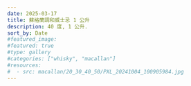 ```yaml
---
date: 2025-03-17
title: 蘇格蘭調和威士忌 1 公升
description: 40 度, 1 公升.
sort_by: Date
#featured_image: 
#featured: true
#type: gallery
#categories: ["whisky", "macallan"]
#resources:
#  - src: macallan/20_30_40_50/PXL_20241004_100905984.jpg
---
```

